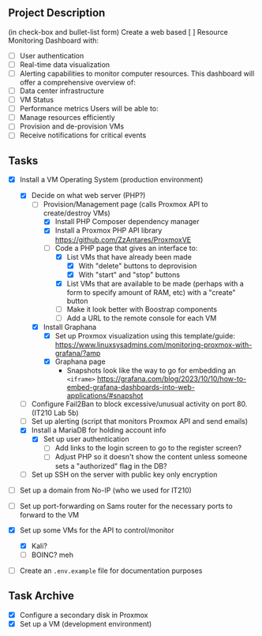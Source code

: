 ## Project Description
(in check-box and bullet-list form)
Create a web based [ ] Resource Monitoring Dashboard with:
- [ ] User authentication
- [ ] Real-time data visualization
- [ ] Alerting capabilities
to monitor computer resources. This dashboard will offer a comprehensive overview of:
- [ ] Data center infrastructure
- [ ] VM Status
- [ ] Performance metrics
Users will be able to:
- [ ] Manage resources efficiently
- [ ] Provision and de-provision VMs
- [ ] Receive notifications for critical events

## Tasks
- [x] Install a VM Operating System (production environment)
    - [x] Decide on what web server (PHP?)
        - [ ] Provision/Management page (calls Proxmox API to create/destroy VMs)
            - [x] Install PHP Composer dependency manager
            - [x] Install a Proxmox PHP API library https://github.com/ZzAntares/ProxmoxVE
            - [ ] Code a PHP page that gives an interface to:
                - [x] List VMs that have already been made
                    - [x] With "delete" buttons to deprovision
                    - [x] With "start" and "stop" buttons
                - [x] List VMs that are available to be made (perhaps with a form to specify amount of RAM, etc) with a "create" button
                - [ ] Make it look better with Boostrap components
                - [ ] Add a URL to the remote console for each VM
        - [X] Install Graphana
            - [X] Set up Proxmox visualization using this template/guide: https://www.linuxsysadmins.com/monitoring-proxmox-with-grafana/?amp
            - [X] Graphana page
                - Snapshots look like the way to go for embedding an `<iframe>` https://grafana.com/blog/2023/10/10/how-to-embed-grafana-dashboards-into-web-applications/#snapshot
    - [ ] Configure Fail2Ban to block excessive/unusual activity on port 80. (IT210 Lab 5b)
    - [ ] Set up alerting (script that monitors Proxmox API and send emails)
    - [X] Install a MariaDB for holding account info
        - [x] Set up user authentication
            - [ ] Add links to the login screen to go to the register screen?
            - [ ] Adjust PHP so it doesn't show the content unless someone sets a "authorized" flag in the DB?
    - [ ] Set up SSH on the server with public key only encryption
- [ ] Set up a domain from No-IP (who we used for IT210)
- [ ] Set up port-forwarding on Sams router for the necessary ports to forward to the VM
- [x] Set up some VMs for the API to control/monitor
    - [x] Kali?
    - [ ] BOINC? meh
- [ ] Create an `.env.example` file for documentation purposes


## Task Archive
- [x] Configure a secondary disk in Proxmox
- [x] Set up a VM (development environment)
